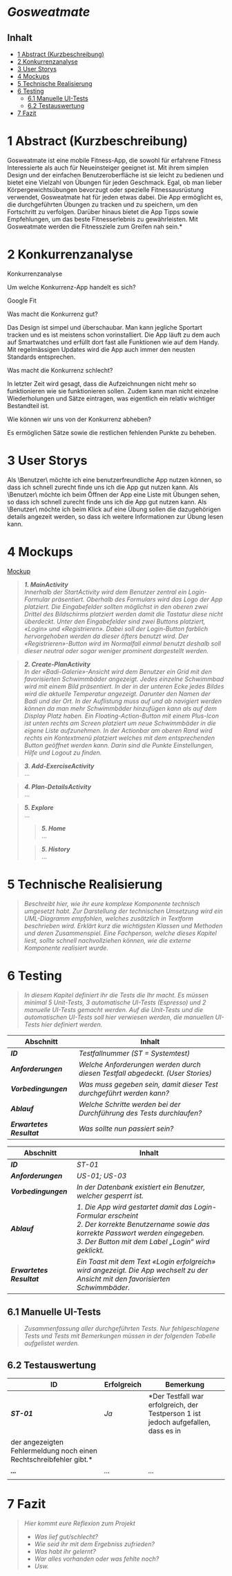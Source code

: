 # ***Gosweatmate***

## Inhalt

* [1 Abstract (Kurzbeschreibung)](#1-abstract-kurzbeschreibung)
* [2 Konkurrenzanalyse](#2-konkurrenzanalyse)
* [3 User Storys](#3-user-storys)
* [4 Mockups](#4-mockups)
* [5 Technische Realisierung](#5-technische-realisierung)
* [6 Testing](#6-testing)
    * [6.1 Manuelle UI-Tests](#61-manuelle-ui-tests)
    * [6.2 Testauswertung](#62-testauswertung)
* [7 Fazit](#7-fazit)

# 1 Abstract (Kurzbeschreibung)

Gosweatmate ist eine mobile Fitness-App, die sowohl für erfahrene Fitness Interessierte als auch
für Neueinsteiger geeignet ist. Mit ihrem simplen Design und der einfachen Benutzeroberfläche ist
sie leicht zu bedienen und bietet eine Vielzahl von Übungen für jeden Geschmack. Egal, ob man lieber
Körpergewichtsübungen bevorzugt oder spezielle Fitnessausrüstung verwendet, Gosweatmate hat für
jeden etwas dabei. Die App ermöglicht es, die durchgeführten Übungen zu tracken und zu speichern, um
den Fortschritt zu verfolgen. Darüber hinaus bietet die App Tipps sowie Empfehlungen, um das beste
Fitnesserlebnis zu gewährleisten. Mit Gosweatmate werden die Fitnessziele zum Greifen nah sein.*

# 2 Konkurrenzanalyse

Konkurrenzanalyse

Um welche Konkurrenz-App handelt es sich?

Google Fit

Was macht die Konkurrenz gut?

Das Design ist simpel und überschaubar. Man kann jegliche Sportart tracken und es ist meistens schon
vorinstalliert. Die App läuft zu dem auch auf Smartwatches und erfüllt dort fast alle Funktionen wie
auf dem Handy. Mit regelmässigen Updates wird die App auch immer den neusten Standards entsprechen.

Was macht die Konkurrenz schlecht?

In letzter Zeit wird gesagt, dass die Aufzeichnungen nicht mehr so funktionieren wie sie
funktionieren sollen. Zudem kann man nicht einzelne Wiederholungen und Sätze eintragen, was
eigentlich ein relativ wichtiger Bestandteil ist.

Wie können wir uns von der Konkurrenz abheben?

Es ermöglichen Sätze sowie die restlichen fehlenden Punkte zu beheben.

# 3 User Storys

Als \Benutzer\ möchte ich eine benutzerfreundliche App nutzen können, so dass ich schnell zurecht finde uns ich die App gut nutzen kann.
Als \Benutzer\ möchte ich beim Öffnen der App eine Liste mit Übungen sehen, so dass ich schnell zurecht finde uns ich die App gut nutzen kann.
Als \Benutzer\ möchte ich beim Klick auf eine Übung sollen die dazugehörigen details angezeit werden, so dass ich weitere Informationen zur Übung lesen kann.

# 4 Mockups

[Mockup](images/mockup.png)

> ***1. MainActivity***  
> *Innerhalb der StartActivity wird dem Benutzer zentral ein Login-Formular präsentiert. Oberhalb
des Formulars wird das Logo der App platziert. Die Eingabefelder sollten möglichst in den oberen
zwei Drittel des Bildschirms platziert werden damit die Tastatur diese nicht überdeckt.
> Unter den Eingabefelder sind zwei Buttons platziert, «Login» und «Registrieren». Dabei soll der
Login-Button farblich hervorgehoben werden da dieser öfters benutzt wird. Der «Registrieren»-Button
wird im Normalfall einmal benutzt deshalb soll dieser neutral oder sogar weniger prominent
dargestellt werden.*

> ***2. Create-PlanActivity***  
> *In der «Badi-Galerie»-Ansicht wird dem Benutzer ein Grid mit den favorisierten Schwimmbäder
angezeigt. Jedes einzelne Schwimmbad wird mit einem Bild präsentiert. In der in der unteren Ecke
jedes Bildes wird die aktuelle Temperatur angezeigt. Darunter den Namen der Badi und der Ort. In der
Auflistung muss auf und ab navigiert werden können da man mehr Schwimmbäder hinzufügen kann als auf
dem Display Platz haben. Ein Floating-Action-Button mit einem Plus-Icon ist unten rechts am Screen
platziert um neue Schwimmbäder in die eigene Liste aufzunehmen. In der Actionbar am oberen Rand wird
rechts ein Kontextmenü platziert welches mit dem entsprechenden Button geöffnet werden kann. Darin
sind die Punkte Einstellungen, Hilfe und Logout zu finden.*

> ***3. Add-ExerciseActivity***   
> ...

> ***4. Plan-DetailsActivity***   
> ...

> ***5. Explore***   
> ...
> 
> > ***5. Home***   
> ...
> 
> > ***5. History***   
> ...

# 5 Technische Realisierung

> *Beschreibt hier, wie ihr eure komplexe Komponente technisch umgesetzt habt. Zur Darstellung der
technischen Umsetzung wird ein UML-Diagramm empfohlen, welches zusätzlich in Textform beschrieben
wird. Erklärt kurz die wichtigsten Klassen und Methoden und deren Zusammenspiel. Eine Fachperson,
welche dieses Kapitel liest, sollte schnell nachvollziehen können, wie die externe Komponente
realisiert wurde.*

# 6 Testing

> *In diesem Kapitel definiert ihr die Tests die Ihr macht.
Es müssen minimal 5 Unit-Tests, 3 automatische UI-Tests (Espresso) und 2 manuelle UI-Tests gemacht
werden. Auf die Unit-Tests und die automatischen UI-Tests soll hier verwiesen werden, die manuellen
UI-Tests hier definiert werden.*

|Abschnitt |Inhalt  |
|----------|--------|
|***ID***|*Testfallnummer (ST = Systemtest)*|
|***Anforderungen***|*Welche Anforderungen werden durch diesen Testfall abgedeckt. (User Stories)*|
|***Vorbedingungen***|*Was muss gegeben sein, damit dieser Test durchgeführt werden kann?*|
|***Ablauf***|*Welche Schritte werden bei der Durchführung des Tests durchlaufen?*|
|***Erwartetes Resultat***|*Was sollte nun passiert sein?*|

|Abschnitt |Inhalt  |
|----------|--------|
|***ID***|*ST-01*|
|***Anforderungen***|*US-01; US-03*|
|***Vorbedingungen***|*In der Datenbank existiert ein Benutzer, welcher gesperrt ist.*|
|***Ablauf***|*1. Die App wird gestartet damit das Login-Formular erscheint*<br>*2. Der korrekte Benutzername sowie das korrekte Passwort werden eingegeben.*<br>*3. Der Button mit dem Label „Login“ wird geklickt.*|
|***Erwartetes Resultat***|*Ein Toast mit dem Text «Login erfolgreich» wird angezeigt. Die App wechselt zu der Ansicht mit den favorisierten Schwimmbäder.*|

## 6.1 Manuelle UI-Tests

> *Zusammenfassung aller durchgeführten Tests. Nur fehlgeschlagene Tests und Tests mit Bemerkungen
müssen in der folgenden Tabelle aufgelistet werden.*

## 6.2 Testauswertung

|ID|Erfolgreich|Bemerkung|
|--|-----------|---------|
|***ST-01***|*Ja*|*Der Testfall war erfolgreich, der Testperson 1 ist jedoch aufgefallen, dass es in
der angezeigten Fehlermeldung noch einen Rechtschreibfehler gibt.*|
|***...***|*...*|*...*|
||||

# 7 Fazit

> *Hier kommt eure Reflexion zum Projekt*
> * *Was lief gut/schlecht?*
> * *Wie seid ihr mit dem Ergebniss zufrieden?*
> * *Was habt ihr gelernt?*
> * *War alles vorhanden oder was fehlte noch?*
> * *Usw.*
